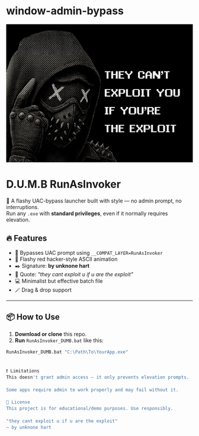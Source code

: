 # window-admin-bypass

![Banner](icon.png)
# D.U.M.B RunAsInvoker

🚀 A flashy UAC-bypass launcher built with style — no admin prompt, no interruptions.  
Run any `.exe` with **standard privileges**, even if it normally requires elevation.  

## 🔥 Features

- 🚫 Bypasses UAC prompt using `__COMPAT_LAYER=RunAsInvoker`
- 🎨 Flashy red hacker-style ASCII animation
- ✒️ Signature: **by unknone hart**
- 🧠 Quote: *"they cant exploit u if u are the exploit"*
- 💻 Minimalist but effective batch file
- 🪄 Drag & drop support

---

## 📦 How to Use

1. **Download or clone** this repo.
2. **Run** `RunAsInvoker_DUMB.bat` like this:

```bash
RunAsInvoker_DUMB.bat "C:\Path\To\YourApp.exe"


❗ Limitations
This doesn't grant admin access — it only prevents elevation prompts.

Some apps require admin to work properly and may fail without it.

📜 License
This project is for educational/demo purposes. Use responsibly.

"they cant exploit u if u are the exploit"
— by unknone hart
